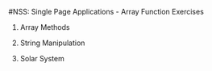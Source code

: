 #NSS: Single Page Applications - Array Function Exercises

1. Array Methods

2. String Manipulation

3. Solar System